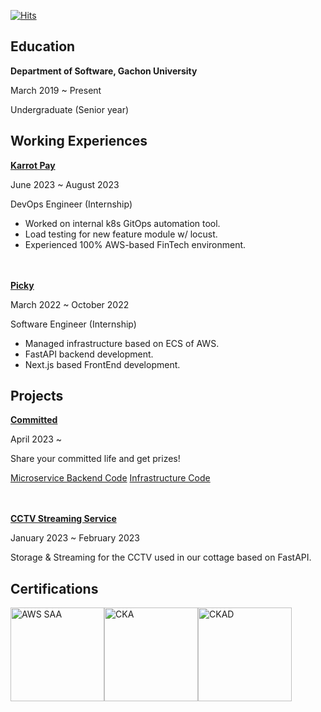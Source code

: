 
[![Hits](https://hits.seeyoufarm.com/api/count/incr/badge.svg?url=https%3A%2F%2Fgithub.com%2FYanyChoi&count_bg=%23000000&title_bg=%23FF7D00&icon=&icon_color=%23E7E7E7&title=hits&edge_flat=false)](https://hits.seeyoufarm.com)

## Education

**Department of Software, Gachon University**

March 2019 ~ Present

Undergraduate (Senior year)

## Working Experiences


**[Karrot Pay](https://www.daangnpay.com)**

June 2023 ~ August 2023

DevOps Engineer (Internship)

- Worked on internal k8s GitOps automation tool.
- Load testing for new feature module w/ locust.
- Experienced 100% AWS-based FinTech environment.

\
\
**[Picky](https://gopicky.com)**

March 2022 ~ October 2022

Software Engineer (Internship)

- Managed infrastructure based on ECS of AWS.
- FastAPI backend development.
- Next.js based FrontEnd development.



## Projects


**[Committed](https://dope.yanychoi.site)**

April 2023 ~

Share your committed life and get prizes!

[Microservice Backend Code](https://github.com/d-o-p-e/tg-msa-service)
[Infrastructure Code](https://github.com/d-o-p-e/tg-infrastructure)


\
\
**[CCTV Streaming Service](https://github.com/YanyChoi/cctv-system)**

January 2023 ~ February 2023

Storage & Streaming for the CCTV used in our cottage based on FastAPI.



## Certifications

<a href="https://www.credly.com/badges/c5bfe72a-461b-47e6-a0e1-3934968f717d" target="_blank"><img alt="AWS SAA" src="https://github.com/YanyChoi/YanyChoi/assets/51287461/7871a5a0-f2e1-491c-a546-8dd0af8d092b" width="150px" /></a><a href="https://www.credly.com/badges/fe5a9899-00d8-438f-a8d2-7b79fa3fe986" target="_blank"><img alt="CKA" src="https://github.com/YanyChoi/YanyChoi/assets/51287461/aca56650-7558-4a26-9d00-bdbd3b7ee630" width="150px" /></a><a href="https://www.credly.com/badges/a417e062-cc35-44e6-a8aa-64081d56728e" target="_blank"><img alt="CKAD" src="https://github.com/YanyChoi/YanyChoi/assets/51287461/2c1f3eec-3e6e-416c-aa4e-d531685d09ea" width="150px" /></a>


